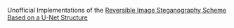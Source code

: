 Unofficial Implementations of the [Reversible Image Steganography Scheme Based on a U-Net Structure](https://ieeexplore.ieee.org/document/8604041/)